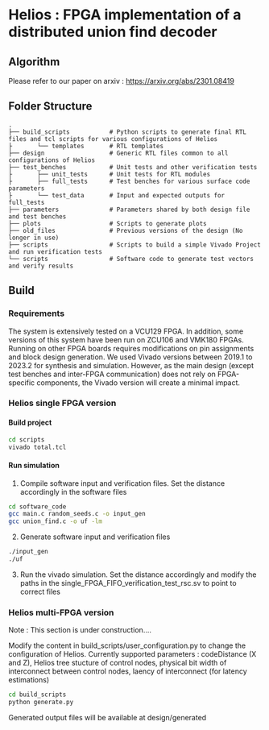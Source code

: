 # Helios : FPGA implementation of a distributed union find decoder

## Algorithm

Please refer to our paper on arxiv : https://arxiv.org/abs/2301.08419

## Folder Structure

    .
    ├── build_scripts           # Python scripts to generate final RTL files and tcl scripts for various configurations of Helios
    ├       └── templates       # RTL templates
    ├── design                  # Generic RTL files common to all configurations of Helios
    ├── test_benches            # Unit tests and other verification tests
    ├       ├── unit_tests      # Unit tests for RTL modules
    ├       ├── full_tests      # Test benches for various surface code parameters
    ├       └── test_data       # Input and expected outputs for full_tests
    ├── parameters              # Parameters shared by both design file and test benches
    ├── plots                   # Scripts to generate plots
    ├── old_files               # Previous versions of the design (No longer in use)
    ├── scripts                 # Scripts to build a simple Vivado Project and run verification tests
    └── scripts                 # Software code to generate test vectors and verify results
    
## Build

### Requirements

The system is extensively tested on a VCU129 FPGA. In addition, some versions of this system have been run on  ZCU106 and VMK180 FPGAs.
Running on other FPGA boards requires modifications on pin assignments and block design generation.
We used Vivado versions between 2019.1 to 2023.2 for synthesis and simulation.
However, as the main design (except test benches and inter-FPGA communication) does not rely on FPGA-specific components, the Vivado version will create a minimal impact.

### Helios single FPGA version

#### Build project

```sh
cd scripts
vivado total.tcl
```

#### Run simulation

1) Compile software input and verification files. Set the distance accordingly in the software files
```sh
cd software_code
gcc main.c random_seeds.c -o input_gen
gcc union_find.c -o uf -lm
```
2) Generate software input and verification files
```sh
./input_gen
./uf
```
3) Run the vivado simulation. Set the distance accordingly and modify the paths in the single_FPGA_FIFO_verification_test_rsc.sv to point to correct files

    

### Helios multi-FPGA version

Note : This section is under construction....

Modify the content in build_scripts/user_configuration.py to change the configuration of Helios.
Currently supported parameters : codeDistance (X and Z), Helios tree stucture of control nodes, physical bit width of interconnect between control nodes, laency of interconnect (for latency estimations)

```sh
cd build_scripts
python generate.py
```

Generated output files will be available at design/generated
